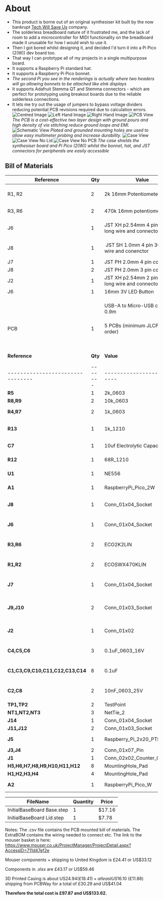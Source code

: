 # About

- This product is borne out of an original synthesiser kit built by the now bankrupt [Tech Will Save Us](https://en.wikipedia.org/wiki/Technology_Will_Save_Us) company.
- The solderless breadboard nature of it frustrated me, and the lack of room to add a microcontroller for MIDI functionality on the breadboard made it unusable for how I would wish to use it.
- Then I got bored whilst designing it, and decided I'd turn it into a Pi Pico (2(W)) dev board too.
- That way I can prototype all of my projects in a single multipurpose board.
- It supports a Raspberry Pi standard hat.
- It supports a Raspberry Pi Pico bonnet.
- _The second Pi you see in the renderings is actually where two headers will go allowing bonnets to be attached like eInk displays_
- It supports Adafruit Stemma QT and Stemma connectors - which are perfect for prototyping using breakout boards due to the reliable solderless connections.
- It lets me try out the usage of jumpers to bypass voltage dividers reducing potential PCB revisions required due to calculation errors.
![Centred Image](/img/TWUSDiySynthKitCentre.png)
![Left Hand Image](/img/TWUSDiySynthKitLeft.png)
![Right Hand Image](/img/TWUSDiySynthKitRight.png)
![PCB View](/img/pcb.pdf.png)
_The PCB is a cost-effective two layer design with ground pours and high density of via stitching reduce ground loops and EMI._
![Schematic View](/img/sch.pdf.png)
_Plated and grounded mounting holes are used to allow easy multimeter probing and increase durability._
![Case View](/img/InitialBaseBoard%20v38.png)
![Case View No Lid](/img/InitialBaseBoard%20v382.png)
![Case View No PCB](/img/InitialBaseBoard%20v383.png)
_The case shields the synthesiser board and Pi Pico (2(W)) whilst the bonnet, hat, and JST connectors for peripherals are easily accessible_

## Bill of Materials
| Reference | Qty | Value                                             | Datasheet                                                                                                                                                                                                                                                                                                                                                                                                                                                                      | Link / URL                                                                                                     | Manufacturer  | Manufacturer_Part_Number | Price (GBP) | GBP/USD              | Price (USD) | Justification                                                                                            |
| --------- | --- | ------------------------------------------------- | ------------------------------------------------------------------------------------------------------------------------------------------------------------------------------------------------------------------------------------------------------------------------------------------------------------------------------------------------------------------------------------------------------------------------------------------------------------------------------ | -------------------------------------------------------------------------------------------------------------- | ------------- | ------------------------ | ----------- | -------------------- | ----------- | -------------------------------------------------------------------------------------------------------- |
| R1, R2    | 2   | 2k 16mm Potentiometer                             | [https://static.rapidonline.com/pdf/65-1480.pdf](https://static.rapidonline.com/pdf/65-1480.pdf)                                                                                                                                                                                                                                                                                                                                                                               | https://www.rapidonline.com/omeg-eco2k2lin-2k2-linear-single-16mm-control-pot-65-1401                          | Omeg          | ECO2K2LIN                | £1.75       |  $              1.36 | USD 2.38    | For the volume control and adjustment of the midi volume too                                             |
| R3, R6    | 2   | 470k 16mm potentiometer                           | [https://static.rapidonline.com/pdf/65-1400e.pdf](https://static.rapidonline.com/pdf/65-1400e.pdf)                                                                                                                                                                                                                                                                                                                                                                             | https://www.rapidonline.com/omeg-ecoswx470klin-470k-eco-16mm-linear-switched-control-65-1494                   | Omeg          | ECOSWX470KLIN            | £2.57       |  $              1.36 | USD 3.49    | For the input for the synthesizer                                                                        |
| J6        | 1   | JST XH p2.54mm 4 pin 20cm long wire and connector | [https://www.aliexpress.com/item/1005007460897865.html#nav-specification](https://www.aliexpress.com/item/1005007460897865.html#nav-specification)                                                                                                                                                                                                                                                                                                                             | [https://www.aliexpress.com/item/1005007460897865.html](https://www.aliexpress.com/item/1005007460897865.html) | Generic       | ~                        | £0.75       |  $              1.36 | USD 1.02    | Cables for the PCB mount JST connectors to attach accessories                                            |
| J8        | 1   |  JST SH 1.0mm 4 pin 300mm wire and conenctor      | https://www.aliexpress.com/item/1005007218127653.html?spm=a2g0o.productlist.main.1.63d76305UmTvS8&algo_pvid=8017bda6-71a1-4b7b-932a-028b233ec6b2&algo_exp_id=8017bda6-71a1-4b7b-932a-028b233ec6b2-0&pdp_ext_f=%7B%22order%22%3A%221971%22%2C%22eval%22%3A%221%22%7D&pdp_npi=4%40dis%21GBP%210.59%210.59%21%21%215.53%215.53%21%40210390c917491563321605448e615d%2112000039871029577%21sea%21UK%210%21ABX&curPageLogUid=Gzq5NMQj9i6H&utparam-url=scene%3Asearch%7Cquery_from%3A | https://www.aliexpress.com/item/1005007218127653.html                                                          | Generic       | ~                        | £0.81       |  $              1.36 | USD 2.21    |                                                                                                          |
| J7        | 1   | JST PH 2.0mm 4 pin connector                      | https://www.aliexpress.com/item/32959854422.html#nav-description                                                                                                                                                                                                                                                                                                                                                                                                               | https://www.aliexpress.com/item/32959854422.html                                                               | Generic       | ~                        | £1.63       |  $              1.36 | USD 1.91    |                                                                                                          |
| J8        | 2   | JST PH 2.0mm 3 pin connector                      | https://www.aliexpress.com/item/32959854422.html#nav-description                                                                                                                                                                                                                                                                                                                                                                                                               | https://www.aliexpress.com/item/32959854422.html                                                               | Generic       | ~                        | £1.41       |  $              1.36 | USD 1.91    |                                                                                                          |
| J2        | 1   | JST XH p2.54mm 2 pin 20cm long wire and connector | [https://www.aliexpress.com/item/1005007460897865.html#nav-specification](https://www.aliexpress.com/item/1005007460897865.html#nav-specification)                                                                                                                                                                                                                                                                                                                             | [https://www.aliexpress.com/item/1005007460897865.html](https://www.aliexpress.com/item/1005007460897865.html) | Generic       | ~                        | £0.75       |  $              1.36 | USD 1.02    |                                                                                                          |
| J6        | 1   | 16mm 3V LED Button                                | [https://www.aliexpress.com/item/1005008024309525.html#nav-specification](https://www.aliexpress.com/item/1005008024309525.html#nav-specification)                                                                                                                                                                                                                                                                                                                             | https://www.aliexpress.com/item/1005008024309525.html                                                          | Generic       | ~                        | £1.26       |  $              1.36 | USD 1.71    | Push to pair bluetooth                                                                                   |
|           |     | USB-A to Micro-USB cable 0.9m                     | https://www.amazon.co.uk/dp/B0711PVX6Z?th=1                                                                                                                                                                                                                                                                                                                                                                                                                                    | https://www.amazon.co.uk/dp/B0711PVX6Z                                                                         | Amazon Basics | ~                        | £3.16       |  $              1.36 | USD 4.29    | Genuinely run out of Micro USB cables - happy to find a cheaper one if necessary as long as it does data |
| PCB       | 1   | 5 PCBs (minimum JLCPCB order)                     | ~                                                                                                                                                                                                                                                                                                                                                                                                                                                                              | jlcpcb.com                                                                                                     | JLCPCB        | ~                        | £23.35      |  $              1.36 | USD 31.71   | The PCB                                                                                                  |
|           |     |                                                   |                                                                                                                                                                                                                                                                                                                                                                                                                                                                                |                                                                                                                |               |                          |             |                      |             |                                                                                                          |
|           |     |                                                   |                                                                                                                                                                                                                                                                                                                                                                                                                                                                                |                                                                                                                |               |                          |             |                      |             |                                                                                                          |
|           |     |                                                   |                                                                                                                                                                                                                                                                                                                                                                                                                                                                                |                                                                                                                |               |                          |             |                      |             |                                                                                                          |
|           |     |                                                   |                                                                                                                                                                                                                                                                                                                                                                                                                                                                                |                                                                                                                |               | Total Price              | £37.44      |                      | USD 51.65   |                                                                                                          |
| **Reference**                    | **Qty** | **Value**                    | **DNP** | **Exclude from BOM** | **Exclude from Board** | **Footprint**                                                    | **Datasheet**                                                                                                                                                                                                                                                                  | **JLCPCB ID** | **Manufacturer**                      | **Manufacturer_Part_Number** | **Mouser Part Number** |
| -------------------------------- | ------- | ---------------------------- | ------- | -------------------- | ---------------------- | ---------------------------------------------------------------- | ------------------------------------------------------------------------------------------------------------------------------------------------------------------------------------------------------------------------------------------------------------------------------ | ------------- | ------------------------------------- | ---------------------------- | ---------------------- |
| **R5**                           | 1       | 2k_0603                      |         |                      |                        | PCM_Resistor_SMD_AKL:R_0603_1608Metric_Pad0.98x0.95mm_HandSolder | [https://www.vishay.com/doc?60018](https://www.vishay.com/doc?60018)                                                                                                                                                                                                           | C2076992      | Vishay                                | M55342E12B2B00RT5            | 75-M55342E12B2B00RT5   |
| **R8,R9**                        | 2       | 10k_0603                     |         |                      |                        | PCM_Resistor_SMD_AKL:R_0603_1608Metric_Pad0.98x0.95mm_HandSolder | [https://www.vishay.com/doc?28758](https://www.vishay.com/doc?28758)                                                                                                                                                                                                           | C2130614      | Vishay                                | TNPW060310K0FHEA             | 71-TNPW060310K0FHEA    |
| **R4,R7**                        | 2       | 1k_0603                      |         |                      |                        | PCM_Resistor_SMD_AKL:R_0603_1608Metric_Pad1.05x0.95mm_HandSolder | [https://www.mouser.co.uk/datasheet/2/385/SEI_RMCF_RMCP-3077565.pdf](https://www.mouser.co.uk/datasheet/2/385/SEI_RMCF_RMCP-3077565.pdf)                                                                                                                                       | C4130738      | SEI Stackpole                         | RMCF0603JG1K00               | 708-RMCF0603JG1K00     |
| **R13**                          | 1       | 1k_1210                      |         |                      |                        | PCM_Resistor_SMD_AKL:R_0603_1608Metric_Pad1.05x0.95mm_HandSolder | [https://4donline.ihs.com/images/VipMasterIC/IC/PANA/PANA-S-A0012789169/PANA-S-A0012789169-1.pdf?hkey=CECEF36DEECDED6468708AAF2E19C0C6](https://4donline.ihs.com/images/VipMasterIC/IC/PANA/PANA-S-A0012789169/PANA-S-A0012789169-1.pdf?hkey=CECEF36DEECDED6468708AAF2E19C0C6) | C20024203     | Yageo                                 | ERJ-T14LK102U                | 667-ERJ-T14LK102U      |
| **C7**                           | 1       | 10uf Electrolytic Capacitor  |         |                      |                        | PCM_Capacitor_THT_AKL:CP_Radial_D6.3mm_P2.50mm                   | [https://industrial.panasonic.com/cdbs/www-data/pdf/RDF0000/ABA0000C1059.pdf](https://industrial.panasonic.com/cdbs/www-data/pdf/RDF0000/ABA0000C1059.pdf)                                                                                                                     | C1583769      | Panasonic                             | ECE-A1HKS100B                | 667-ECE-A1HKS100B      |
| **R12**                          | 1       | 68R_1210                     |         |                      |                        | PCM_Resistor_SMD_AKL:R_0603_1608Metric_Pad1.05x0.95mm_HandSolder | [https://www.mouser.co.uk/datasheet/2/447/PYu_AC_51_RoHS_L_11-3418659.pdf](https://www.mouser.co.uk/datasheet/2/447/PYu_AC_51_RoHS_L_11-3418659.pdf)                                                                                                                           | C230487       | Yageo                                 | AC1210JR-0768RL              | 603-AC1210JR-0768RL    |
| **U1**                           | 1       | NE556                        |         |                      |                        | Package_DIP:DIP-14_W7.62mm_Socket_LongPads                       | [http://www.ti.com/lit/ds/symlink/ne556.pdf](http://www.ti.com/lit/ds/symlink/ne556.pdf)                                                                                                                                                                                       | C66175        | Texas Instruments                     | NE556N                       | 595-NE556N             |
| **A1**                           | 1       | RaspberryPi_Pico_2W          |         |                      |                        | Module_RaspberryPi_Pico:RaspberryPi_Pico_W_SMD                   | [https://datasheets.raspberrypi.com/picow/pico-2-w-datasheet.pdf](https://datasheets.raspberrypi.com/picow/pico-2-w-datasheet.pdf)                                                                                                                                             |               | Raspberry Pi Foundation               | SC1633                       | 358-SC1633             |
| **J8**                           | 1       | Conn_01x04_Socket            |         |                      |                        | Connector_JST:JST_SH_SM04B-SRSS-TB_1x04-1MP_P1.00mm_Horizontal   | [https://www.mouser.co.uk/datasheet/2/564/eGH-3477624.pdf](https://www.mouser.co.uk/datasheet/2/564/eGH-3477624.pdf)                                                                                                                                                           | C7279904      | Japan Solderless Terminals            | SM04B-GHMG-TB-(LF)(SN)       | 306-SM04BGHMGTBLFSN    |
| **J6**                           | 1       | Conn_01x04_Socket            |         |                      |                        | Connector_JST:JST_XH_S4B-XH-A-1_1x04_P2.50mm_Horizontal          | [https://www.mouser.co.uk/datasheet/2/564/eXH-3476786.pdf](https://www.mouser.co.uk/datasheet/2/564/eXH-3476786.pdf)                                                                                                                                                           | C163037       | Japan Solderless Terminals            | S4B-XH-A-1(LF)(SN)           | 306-S4BXHA1LFSN        |
| **R3,R6**                        | 2       | ECO2K2LIN                    |         |                      |                        | Connector_JST:JST_XH_S3B-XH-A-1_1x03_P2.50mm_Horizontal          | [https://static.rapidonline.com/pdf/65-1400e.pdf](https://static.rapidonline.com/pdf/65-1400e.pdf), [https://www.mouser.co.uk/datasheet/2/564/eXH-3476786.pdf](https://www.mouser.co.uk/datasheet/2/564/eXH-3476786.pdf)                                                       | C163036       | Japan Solderless Terminals            | S3B-XH-A-1(LF)(SN)           | 306-S3BXHA1LFSN        |
| **R1,R2**                        | 2       | ECOSWX470KLIN                |         |                      |                        | Connector_JST:JST_XH_S3B-XH-A-1_1x03_P2.50mm_Horizontal          | [https://static.rapidonline.com/pdf/65-1494.pdf](https://static.rapidonline.com/pdf/65-1494.pdf), [https://www.mouser.co.uk/datasheet/2/564/eXH-3476786.pdf](https://www.mouser.co.uk/datasheet/2/564/eXH-3476786.pdf)                                                         | C163036       | Japan Solderless Terminals            | S3B-XH-A-1(LF)(SN)           | 306-S3BXHA1LFSN        |
| **J7**                           | 1       | Conn_01x04_Socket            |         |                      |                        | Connector_JST:JST_PH_S4B-PH-K_1x04_P2.00mm_Horizontal            | [https://www.mouser.co.uk/datasheet/2/564/JST_B4B_PH_SM4_TB_LF_SN_ePH-3481264.pdf](https://www.mouser.co.uk/datasheet/2/564/JST_B4B_PH_SM4_TB_LF_SN_ePH-3481264.pdf)                                                                                                           | C157926       | Japan Solderless Terminals            | S4B-PH-K-S(LF)(SN)           | 306-S4BPHKSLFSN        |
| **J9,J10**                       | 2       | Conn_01x03_Socket            |         |                      |                        | Connector_JST:JST_PH_S3B-PH-K_1x03_P2.00mm_Horizontal            | [https://www.mouser.co.uk/datasheet/2/564/JST_B4B_PH_SM4_TB_LF_SN_ePH-3481264.pdf](https://www.mouser.co.uk/datasheet/2/564/JST_B4B_PH_SM4_TB_LF_SN_ePH-3481264.pdf)                                                                                                           | C157929       | Japan Solderless Terminals Commercial | S3B-PH-K-S(LF)(SN)           | 306-S3BPHKSLFSN        |
| **J2**                           | 1       | Conn_01x02                   |         |                      |                        | Connector_JST:JST_XH_S2B-XH-A-1_1x02_P2.50mm_Horizontal          | [https://www.mouser.co.uk/datasheet/2/564/eXH-3476786.pdf](https://www.mouser.co.uk/datasheet/2/564/eXH-3476786.pdf)                                                                                                                                                           | C157931       | Japan Solderless Terminals            | S2B-XH-A(LF)(SN)             | 306-S2B-XH-ALFSN       |
| **C4,C5,C6**                     | 3       | 0.1uF_0603_16V               |         |                      |                        | Capacitor_SMD:C_1206_3216Metric_Pad1.33x1.80mm_HandSolder        | [https://www.mouser.co.uk/datasheet/2/585/MLCC-1837944.pdf](https://www.mouser.co.uk/datasheet/2/585/MLCC-1837944.pdf)                                                                                                                                                         | C6766062      | Samsung Electro-Mechanics             | CL31B104KBCNNND              | 187-CL31B104KBCNNND    |
| **C1,C3,C9,C10,C11,C12,C13,C14** | 8       | 0.1uF                        |         |                      |                        | Capacitor_SMD:C_1206_3216Metric_Pad1.33x1.80mm_HandSolder        | [https://www.mouser.co.uk/datasheet/2/585/MLCC-1837944.pdf](https://www.mouser.co.uk/datasheet/2/585/MLCC-1837944.pdf)                                                                                                                                                         | C6766062      | Samsung Electro-Mechanics             | CL31B104KBCNNND              | 187-CL31B104KBCNNND    |
| **C2,C8**                        | 2       | 10nF_0603_25V                |         |                      |                        | Capacitor_SMD:C_1206_3216Metric_Pad1.33x1.80mm_HandSolder        | [https://www.mouser.co.uk/datasheet/2/585/MLCC-1837944.pdf](https://www.mouser.co.uk/datasheet/2/585/MLCC-1837944.pdf)                                                                                                                                                         | C16196152     | Samsung Electro-Mechanics             | CL31B103KHFNFNE              | 187-CL31B103KHFNFNE    |
| **TP1,TP2**                      | 2       | TestPoint                    |         |                      |                        | TestPoint:TestPoint_Pad_D2.5mm                                   | ~                                                                                                                                                                                                                                                                              |               |                                       |                              |                        |
| **NT1,NT2,NT3**                  | 3       | NetTie_2                     |         | Excluded from BOM    |                        | NetTie:NetTie-2_SMD_Pad0.5mm                                     | ~                                                                                                                                                                                                                                                                              |               |                                       |                              |                        |
| **J14**                          | 1       | Conn_01x04_Socket            |         |                      |                        | Connector_PinSocket_2.54mm:PinSocket_1x04_P2.54mm_Vertical       | ~                                                                                                                                                                                                                                                                              |               |                                       |                              |                        |
| **J11,J12**                      | 2       | Conn_01x03_Socket            |         |                      |                        | Connector_PinSocket_2.54mm:PinSocket_1x03_P2.54mm_Vertical       | ~                                                                                                                                                                                                                                                                              |               |                                       |                              |                        |
| **J5**                           | 1       | Raspberry_Pi_2x20_PTH        |         |                      |                        | Connector_PinHeader_2.54mm:PinHeader_2x20_P2.54mm_Vertical       | [https://www.raspberrypi.org/documentation/hardware/raspberrypi/schematics/rpi_SCH_3bplus_1p0_reduced.pdf](https://www.raspberrypi.org/documentation/hardware/raspberrypi/schematics/rpi_SCH_3bplus_1p0_reduced.pdf)                                                           |               |                                       |                              |                        |
| **J3,J4**                        | 2       | Conn_01x07_Pin               |         |                      |                        | Connector_PinSocket_2.54mm:PinSocket_1x07_P2.54mm_Horizontal     | ~                                                                                                                                                                                                                                                                              |               |                                       |                              |                        |
| **J1**                           | 1       | Conn_02x02_Counter_Clockwise |         |                      |                        | Connector_PinSocket_2.54mm:PinSocket_2x02_P2.54mm_Horizontal     | ~                                                                                                                                                                                                                                                                              |               |                                       |                              |                        |
| **H5,H6,H7,H8,H9,H10,H11,H12**   | 8       | MountingHole_Pad             |         | Excluded from BOM    |                        | MountingHole:MountingHole_2.7mm_M2.5_DIN965_Pad                  | ~                                                                                                                                                                                                                                                                              |               |                                       |                              |                        |
| **H1,H2,H3,H4**                  | 4       | MountingHole_Pad             |         | Excluded from BOM    |                        | MountingHole:MountingHole_2.2mm_M2_DIN965                        | ~                                                                                                                                                                                                                                                                              |               |                                       |                              |                        |
| **A2**                           | 1       | RaspberryPi_Pico_W           |         | Excluded from BOM    |                        | Module_RaspberryPi_Pico:RaspberryPi_Pico_Common_MountingHoles    | [https://datasheets.raspberrypi.com/picow/pico-w-datasheet.pdf](https://datasheets.raspberrypi.com/picow/pico-w-datasheet.pdf)                                                                                                                                                 |               |                                       |                              |                        |

| FileName                   | Quantity | Price  |
|----------------------------|----------|--------|
| InitialBaseBoard Base.step | 1        | $17.16 |
| InitialBaseBoard Lid.step  | 1        | $7.78  |

Notes: The .csv file contains the PCB mounted bill of materials.
The ExtraBOM contains the wiring needed to connect etc.
The link to the mouser basket is here: https://www.mouser.co.uk/ProjectManager/ProjectDetail.aspx?AccessID=711d47ef2e

Mouser components + shipping to United Kingdom is £24.41 or US$33.12

Components in .xlsx are £43.17 or US$59.46

3D Printed Casing is about US$24.94 (£18.41) + at least US$16.10 (£11.88) shipping from PCBWay for a total of £30.29 and US$41.04

**Therefore the total cost is £97.87 and US$133.62.**